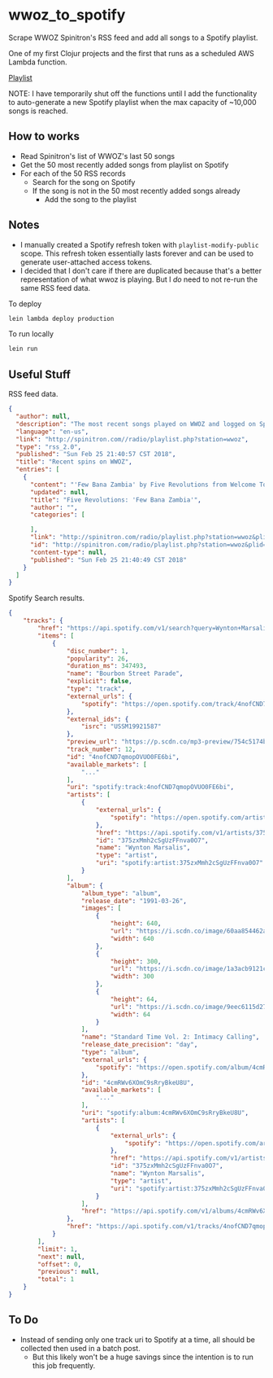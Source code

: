 # wwoz_to_spotify

Scrape WWOZ Spinitron's RSS feed and add all songs to a Spotify playlist.

One of my first Clojur projects and the first that runs as a scheduled AWS Lambda function.

[Playlist](https://open.spotify.com/user/bwisialowski/playlist/3vjFwtIxnPkNXk0XWTj0wy)

NOTE: I have temporarily shut off the functions until I add the functionality to auto-generate a new Spotify playlist when the max capacity of ~10,000 songs is reached.

## How to works

- Read Spinitron's list of WWOZ's last 50 songs
- Get the 50 most recently added songs from playlist on Spotify
- For each of the 50 RSS records
  - Search for the song on Spotify
  - If the song is not in the 50 most recently added songs already
    - Add the song to the playlist

## Notes

- I manually created a Spotify refresh token with `playlist-modify-public` scope. This refresh token essentially lasts forever and can be used to generate user-attached access tokens.
- I decided that I don't care if there are duplicated because that's a better representation of what wwoz is playing. But I _do_ need to not re-run the same RSS feed data.

To deploy

```bash
lein lambda deploy production
```

To run locally

```bash
lein run
```

## Useful Stuff

RSS feed data.

```json
{
  "author": null,
  "description": "The most recent songs played on WWOZ and logged on Spinitron, WWOZ's playlist handling service provider.",
  "language": "en-us",
  "link": "http://spinitron.com//radio/playlist.php?station=wwoz",
  "type": "rss_2.0",
  "published": "Sun Feb 25 21:40:57 CST 2018",
  "title": "Recent spins on WWOZ",
  "entries": [
    {
      "content": "'Few Bana Zambia' by Five Revolutions from Welcome To Zamrock! How Zambia's Liberation Led To A Rock Revolu  spun at 9:40pm CST Sun Feb 25th 2018 by WWOZ Programming on Spirits of Congo Square with Baba Geno, WWOZ New Orleans",
      "updated": null,
      "title": "Five Revolutions: 'Few Bana Zambia'",
      "author": "",
      "categories": [

      ],
      "link": "http://spinitron.com/radio/playlist.php?station=wwoz&plid=24413#468935",
      "id": "http://spinitron.com/radio/playlist.php?station=wwoz&plid=24413#468935",
      "content-type": null,
      "published": "Sun Feb 25 21:40:49 CST 2018"
    }
  ]
}
```

Spotify Search results.

```json
{
    "tracks": {
        "href": "https://api.spotify.com/v1/search?query=Wynton+Marsalis+Bourbon+Street+Parade&type=track&market=US&offset=0&limit=1",
        "items": [
            {
                "disc_number": 1,
                "popularity": 26,
                "duration_ms": 347493,
                "name": "Bourbon Street Parade",
                "explicit": false,
                "type": "track",
                "external_urls": {
                    "spotify": "https://open.spotify.com/track/4nofCND7qmopOVUO0FE6bi"
                },
                "external_ids": {
                    "isrc": "USSM19921587"
                },
                "preview_url": "https://p.scdn.co/mp3-preview/754c5174ba047e6c7bb9bf09d8889ace0c95cbb4?cid=2adec837a4754068905e93a4b3a8c143",
                "track_number": 12,
                "id": "4nofCND7qmopOVUO0FE6bi",
                "available_markets": [
                    "..."
                ],
                "uri": "spotify:track:4nofCND7qmopOVUO0FE6bi",
                "artists": [
                    {
                        "external_urls": {
                            "spotify": "https://open.spotify.com/artist/375zxMmh2cSgUzFFnva0O7"
                        },
                        "href": "https://api.spotify.com/v1/artists/375zxMmh2cSgUzFFnva0O7",
                        "id": "375zxMmh2cSgUzFFnva0O7",
                        "name": "Wynton Marsalis",
                        "type": "artist",
                        "uri": "spotify:artist:375zxMmh2cSgUzFFnva0O7"
                    }
                ],
                "album": {
                    "album_type": "album",
                    "release_date": "1991-03-26",
                    "images": [
                        {
                            "height": 640,
                            "url": "https://i.scdn.co/image/60aa854462a7487f21b7cc8cf3e205717020bcf6",
                            "width": 640
                        },
                        {
                            "height": 300,
                            "url": "https://i.scdn.co/image/1a3acb9121c6aace9f2c0cac233a24386069489f",
                            "width": 300
                        },
                        {
                            "height": 64,
                            "url": "https://i.scdn.co/image/9eec6115d2721cec74ce321915aec0263a7a227e",
                            "width": 64
                        }
                    ],
                    "name": "Standard Time Vol. 2: Intimacy Calling",
                    "release_date_precision": "day",
                    "type": "album",
                    "external_urls": {
                        "spotify": "https://open.spotify.com/album/4cmRWv6XOmC9sRryBkeU8U"
                    },
                    "id": "4cmRWv6XOmC9sRryBkeU8U",
                    "available_markets": [
                        "..."
                    ],
                    "uri": "spotify:album:4cmRWv6XOmC9sRryBkeU8U",
                    "artists": [
                        {
                            "external_urls": {
                                "spotify": "https://open.spotify.com/artist/375zxMmh2cSgUzFFnva0O7"
                            },
                            "href": "https://api.spotify.com/v1/artists/375zxMmh2cSgUzFFnva0O7",
                            "id": "375zxMmh2cSgUzFFnva0O7",
                            "name": "Wynton Marsalis",
                            "type": "artist",
                            "uri": "spotify:artist:375zxMmh2cSgUzFFnva0O7"
                        }
                    ],
                    "href": "https://api.spotify.com/v1/albums/4cmRWv6XOmC9sRryBkeU8U"
                },
                "href": "https://api.spotify.com/v1/tracks/4nofCND7qmopOVUO0FE6bi"
            }
        ],
        "limit": 1,
        "next": null,
        "offset": 0,
        "previous": null,
        "total": 1
    }
}
```

## To Do

- Instead of sending only one track uri to Spotify at a time, all should be collected then used in a batch post.
  - But this likely won't be a huge savings since the intention is to run this job frequently.
